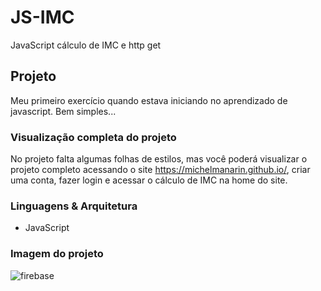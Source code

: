 # JS-IMC
JavaScript cálculo de IMC e http get

## Projeto
Meu primeiro exercício quando estava iniciando no aprendizado de javascript. Bem simples... 

### Visualização completa do projeto
No projeto falta algumas folhas de estilos, mas você poderá visualizar o projeto completo acessando o site https://michelmanarin.github.io/, criar uma conta, fazer login e acessar o cálculo de IMC na home do site.

### Linguagens & Arquitetura
- JavaScript

### Imagem do projeto
![firebase](https://user-images.githubusercontent.com/6588753/42545541-039da868-848f-11e8-8516-384efbec7621.png)
